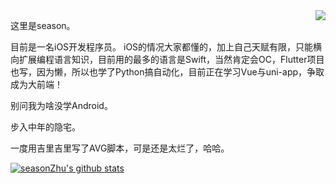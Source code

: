 <a href="https://github.com/seasonZhu">
  <img align="right" src="https://github-readme-stats.vercel.app/api/top-langs/?username=seasonZhu" />
</a>

这里是season。

目前是一名iOS开发程序员。
iOS的情况大家都懂的，加上自己天赋有限，只能横向扩展编程语言知识，目前用的最多的语言是Swift，当然肯定会OC，Flutter项目也写，因为懒，所以也学了Python搞自动化，目前正在学习Vue与uni-app，争取成为大前端！

别问我为啥没学Android。

步入中年的隐宅。

一度用吉里吉里写了AVG脚本，可是还是太烂了，哈哈。

[![seasonZhu's github stats](https://github-readme-stats.vercel.app/api?username=seasonZhu&show_icons=true&theme=dracula)](https://github.com/anuraghazra/github-readme-stats)
